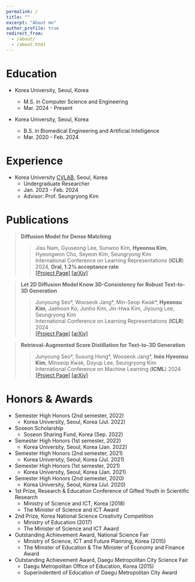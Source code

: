 ```yaml
---
permalink: /
title: ""
excerpt: "About me"
author_profile: true
redirect_from: 
  - /about/
  - /about.html
---
```




Education
======

* Korea University, Seoul, Korea
  * M.S. in Computer Science and Engineering
  * Mar. 2024 - Present

* Korea University, Seoul, Korea
  * B.S. in Biomedical Engineering and Artificial Intelligence
  * Mar. 2020 - Feb. 2024

Experience
=====
* Korea University <a href="https://cvlab.korea.ac.kr">CVLAB</a>, Seoul, Korea
  * Undergraduate Researcher
  * Jan. 2023 - Feb. 2024
  * Advisor: Prof. Seungryong Kim

Publications
=====

> <i style='font-style: normal;'>**Diffusion Model for Dense Matching**<br></i>
>> <i style='font-style: normal;'>Jisu Nam, Gyuseong Lee, Sunwoo Kim, **Hyeonsu Kim**, Hyeongwon Cho, Seyeon Kim, Seungryong Kim<br></i>
>> <i style='font-style: normal;'>International Conference on Learning Representations (**ICLR**) 2024, **Oral, 1.2% acceptance rate**<br></i>
>> <i style='font-style: normal;'><a href="https://ku-cvlab.github.io/DiffMatch/">[Project Page]</a> <a href="https://arxiv.org/abs/2305.19094">[arXiv]</a>

> <i style='font-style: normal;'>**Let 2D Diffusion Model Know 3D-Consistency for Robust Text-to-3D Generation**<br></i>
>> <i style='font-style: normal;'>Junyoung Seo\*, Wooseok Jang\*, Min-Seop Kwak\*, **Hyeonsu Kim**, Jaehoon Ko, Junho Kim, Jin-Hwa Kim, Jiyoung Lee, Seungryong Kim<br></i>
>> <i style='font-style: normal;'>International Conference on Learning Representations (**ICLR**) 2024<br></i>
>> <i style='font-style: normal;'><a href="https://ku-cvlab.github.io/3DFuse/">[Project Page]</a> <a href="https://arxiv.org/abs/2303.07937">[arXiv]</a>

> <i style='font-style: normal;'>**Retrieval-Augmented Score Distillation for Text-to-3D Generation**<br></i>
>> <i style='font-style: normal;'>Junyoung Seo\*, Susung Hong\*, Wooseok Jang\*, **Inès Hyeonsu Kim**, Minseop Kwak, Doyup Lee, Seungryong Kim<br></i>
>> <i style='font-style: normal;'>International Conference on Machine Learning (**ICML**) 2024<br></i>
>> <i style='font-style: normal;'><a href="https://ku-cvlab.github.io/RetDream/">[Project Page]</a> <a href="https://arxiv.org/abs/2402.02972">[arXiv]</a>


Honors & Awards
=====
* Semester High Honors (2nd semester, 2022)
  * Korea University, Seoul, Korea (Jul. 2022)
* Soseon Scholarship 
  * Soseon Sharing Fund, Korea (Sep. 2022)
* Semester High Honors (1st semester, 2022)
  * Korea University, Seoul, Korea (Jan. 2022)
* Semester High Honors (2nd semester, 2021)
  * Korea University, Seoul, Korea (Jul. 2021)
* Semester High Honors (1st semester, 2021)
  * Korea University, Seoul, Korea (Jan. 2021)
* Semester High Honors (2nd semester, 2020)
  * Korea University, Seoul, Korea (Jul. 2020)
* 1st Prize, Research & Education Conference of Gifted Youth in Scientific Research
  * Ministry of Science and ICT, Korea (2018)
  * The Minister of Science and ICT Award
* 2nd Prize, Korea National Science Creativity Competition
  * Ministry of Education (2017)
  * The Minister of Science and ICT Award
* Outstanding Achievement Award, National Science Fair
  * Ministry of Science, ICT and Future Planning, Korea (2015)
  * The Minister of Education & The Minister of Economy and Finance Award
* Outstanding Achievement Award, Daegu Metropolitan City Science Fair
  * Daegu Metropolitan Office of Education, Korea (2015)
  * Superindentent of Education of Daegu Metropolitan City Award
